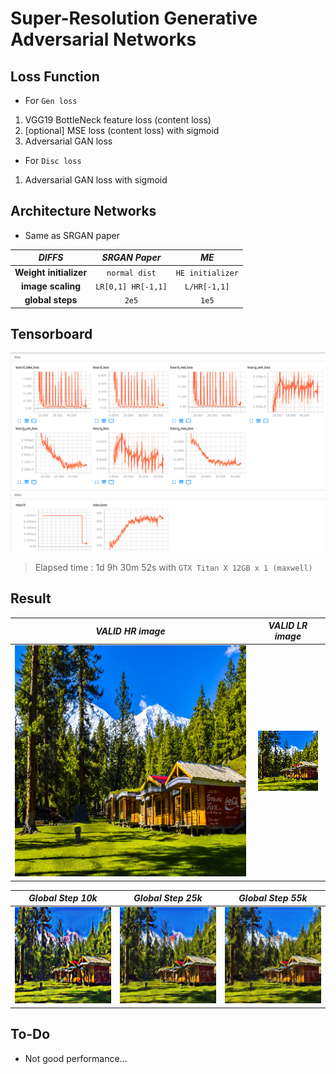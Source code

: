 # Super-Resolution Generative Adversarial Networks

## Loss Function

* For ``Gen loss``

1. VGG19 BottleNeck feature loss (content loss)
2. [optional] MSE loss (content loss) with sigmoid
3. Adversarial GAN loss

* For ``Disc loss``

1. Adversarial GAN loss with sigmoid

## Architecture Networks

* Same as SRGAN paper

*DIFFS* | *SRGAN Paper* | *ME*  |
 :---:  |     :---:      | :---: |
 **Weight initializer** | ``normal dist`` | ``HE initializer`` |
 **image scaling** | ``LR[0,1] HR[-1,1]`` | ``L/HR[-1,1]`` |
 **global steps** | ``2e5`` | ``1e5`` |

## Tensorboard

![result](./srgan_tb.png)

> Elapsed time : 1d 9h 30m 52s with ``GTX Titan X 12GB x 1 (maxwell)``

## Result

*VALID HR image* | *VALID LR image* |
:---: | :---: |
![img](./gen_img/valid_hr.png) | ![img](./gen_img/valid_lr.png) |

*Global Step 10k* | *Global Step 25k* | *Global Step 55k*
:---: | :---: | :---:
![img](./gen_img/train_00010000.png) | ![img](./gen_img/train_00025000.png) | ![img](./gen_img/train_00055000.png)

## To-Do
* Not good performance...

